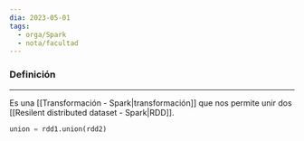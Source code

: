 ```yaml
---
dia: 2023-05-01
tags:
  - orga/Spark
  - nota/facultad
---
```

### Definición
---
Es una [[Transformación - Spark|transformación]] que nos permite unir dos [[Resilent distributed dataset - Spark|RDD]].

``` python
union = rdd1.union(rdd2)
```